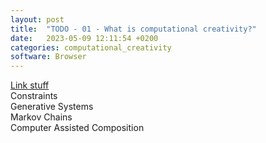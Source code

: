 ```yaml
---
layout: post
title:  "TODO - 01 - What is computational creativity?"
date:   2023-05-09 12:11:54 +0200
categories: computational_creativity
software: Browser
---
```




[Link stuff](https://www.frontiersin.org/articles/10.3389/frai.2020.00014/full) \
Constraints \
Generative Systems \
Markov Chains \
Computer Assisted Composition
